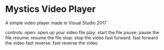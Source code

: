 # Mystics Video Player

A simple video player made in Visual Studio 2017

controls: 
open: open up your video file
play: start the file
pause: pause the file
resume: resume the file
stop: stop the video
fast forward: fast forward the video
fast reverse: fast reverse the video
